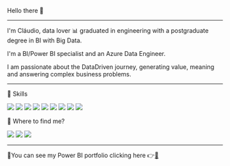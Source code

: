 Hello there 👋 

<hr width = “2” size = “100”>

I'm Cláudio, data lover 📊 graduated in engineering with a postgraduate degree in BI with Big Data.

I'm a BI/Power BI specialist and an Azure Data Engineer.

I am passionate about the DataDriven journey, generating value, meaning and answering complex business problems.

<p>

<hr width = “2” size = “100”>

<p>
🚀 Skills
<p>
<img src="https://img.shields.io/badge/Python-3776AB?style=for-the-badge&logo=python&logoColor=white"/>
<img src="https://img.shields.io/badge/R-276DC3?style=for-the-badge&logo=r&logoColor=white"/>
<img src="https://img.shields.io/badge/Power_BI-F2C811?style=for-the-badge&logo=Power%20BI&logoColor=white"/>
<img src="https://img.shields.io/badge/Oracle-F80000?style=for-the-badge&logo=oralce&logo&logoColor=white"/>
<img src="https://img.shields.io/badge/MySql-4479A1?style=for-the-badge&logo=mySQL&logo&logoColor=white"/>
<img src="https://img.shields.io/badge/Visual_Studio_Code-0078D4?style=for-the-badge&logo=visual%20studio%20code&logoColor=white"/>
<img src="https://img.shields.io/badge/Microsoft_Excel-217346?style=for-the-badge&logo=microsoft-excel&logoColor=white"/>
<img src="https://img.shields.io/badge/Pentaho-4E74BF?style=for-the-badge&logo=mySQL&logo&logoColor=white"/>
<img src="https://img.shields.io/badge/Integration_Services(SSIS)-A661F0?style=for-the-badge&logo=mySQL&logo&logoColor=white"/>
                                                                                                                                                     
                                                                                                                       
<p>
📝 Where to find me?
<p>
<a href="//www.linkedin.com/in/cl%C3%A1udio-falc%C3%A3o-096b57a9/"><img src="https://img.shields.io/badge/LinkedIn-0077B5?style=for-the-badge&logo=linkedin&logoColor=white" /></a>
<a href="//www.medium.com/me/stories/public"><img src="https://img.shields.io/badge/Medium-12100E?style=for-the-badge&logo=medium&logoColor=white"/></a>
<a href="//www.kaggle.com/cludiofalco"><img src="https://img.shields.io/badge/Kaggle-20BEFF?style=for-the-badge&logo=kaggle&logoColor=white"/></a>

<hr width = “2” size = “100”>
📌You can see my Power BI portfolio clicking here 👉<a href="https://sites.google.com/view/claudiofalcao/power-bi-reports">🔗</a>


